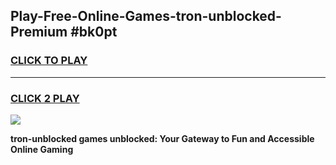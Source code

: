
## Play-Free-Online-Games-tron-unblocked-Premium #bk0pt
<h3>
<a href="https://premium.freeplayer.one?title=tron-unblocked&ref=8M">CLICK TO PLAY</a></h3>
<hr>

<h3>
<a href="https://premium.freeplayer.one?title=tron-unblocked&ref=8M">CLICK 2 PLAY</a>
  
</h3>

<a href="https://premium.freeplayer.one?title=tron-unblocked&ref=8M"><img src="https://clearcache.store/games.png"></a>


**tron-unblocked games unblocked: Your Gateway to Fun and Accessible Online Gaming**
